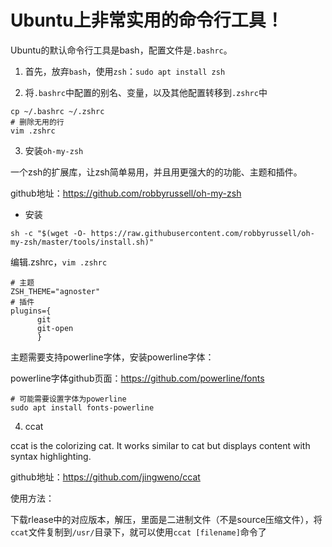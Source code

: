 # Ubuntu上非常实用的命令行工具！

Ubuntu的默认命令行工具是bash，配置文件是`.bashrc`。

1. 首先，放弃`bash`，使用`zsh`：`sudo apt install zsh`

2. 将`.bashrc`中配置的别名、变量，以及其他配置转移到`.zshrc`中

```shell
cp ~/.bashrc ~/.zshrc
# 删除无用的行
vim .zshrc
```

3. 安装`oh-my-zsh`

一个zsh的扩展库，让zsh简单易用，并且用更强大的的功能、主题和插件。

github地址：https://github.com/robbyrussell/oh-my-zsh

- 安装

```shell
sh -c "$(wget -O- https://raw.githubusercontent.com/robbyrussell/oh-my-zsh/master/tools/install.sh)"
```

编辑.zshrc，`vim .zshrc`

```shell
# 主题
ZSH_THEME="agnoster"
# 插件
plugins={
      git
      git-open
      }
```
主题需要支持powerline字体，安装powerline字体：

powerline字体github页面：https://github.com/powerline/fonts

```shell
# 可能需要设置字体为powerline
sudo apt install fonts-powerline
```

4. ccat

ccat is the colorizing cat. It works similar to cat but displays content with syntax highlighting.

github地址：https://github.com/jingweno/ccat

使用方法：

下载rlease中的对应版本，解压，里面是二进制文件（不是source压缩文件），将`ccat`文件复制到`/usr/`目录下，就可以使用`ccat [filename]`命令了

